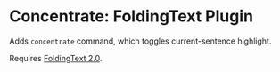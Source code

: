 # Concentrate: FoldingText Plugin

Adds `concentrate` command, which toggles current-sentence highlight.

Requires [FoldingText 2.0](http://support.foldingtext.com/discussions/development-versions).
